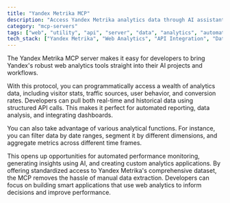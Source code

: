 ```yaml
---
title: "Yandex Metrika MCP"
description: "Access Yandex Metrika analytics data through AI assistants and applications with comprehensive reporting capabilities."
category: "mcp-servers"
tags: ["web", "utility", "api", "server", "data", "analytics", "automation", "AI"]
tech_stack: ["Yandex Metrika", "Web Analytics", "API Integration", "Data Visualization", "Business Intelligence", "Real-time Data Processing"]
---
```


The Yandex Metrika MCP server makes it easy for developers to bring Yandex's robust web analytics tools straight into their AI projects and workflows.

With this protocol, you can programmatically access a wealth of analytics data, including visitor stats, traffic sources, user behavior, and conversion rates. Developers can pull both real-time and historical data using structured API calls. This makes it perfect for automated reporting, data analysis, and integrating dashboards.

You can also take advantage of various analytical functions. For instance, you can filter data by date ranges, segment it by different dimensions, and aggregate metrics across different time frames.

This opens up opportunities for automated performance monitoring, generating insights using AI, and creating custom analytics applications. By offering standardized access to Yandex Metrika's comprehensive dataset, the MCP removes the hassle of manual data extraction. Developers can focus on building smart applications that use web analytics to inform decisions and improve performance.